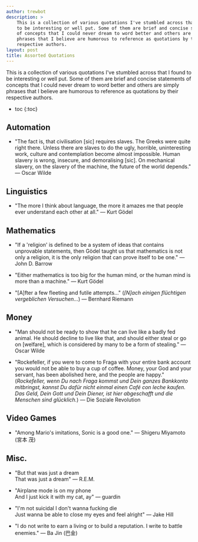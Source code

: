 ```yaml
---
author: trewbot
description: >
    This is a collection of various quotations I've stumbled across that I found
    to be interesting or well put. Some of them are brief and concise statements
    of concepts that I could never dream to word better and others are simply
    phrases that I believe are humorous to reference as quotations by their
    respective authors.
layout: post
title: Assorted Quotations
---
```


This is a collection of various quotations I've stumbled across that I found to
be interesting or well put. Some of them are brief and concise statements of
concepts that I could never dream to word better and others are simply phrases
that I believe are humorous to reference as quotations by their respective
authors.

- toc
{:toc}

## Automation

 -  "The fact is, that civilisation [sic] requires slaves. The Greeks were quite
    right there. Unless there are slaves to do the ugly, horrible, uninteresting
    work, culture and contemplation become almost impossible. Human slavery is
    wrong, insecure, and demoralising [sic]. On mechanical slavery, on the
    slavery of the machine, the future of the world depends." &mdash; Oscar
    Wilde

## Linguistics

 -  "The more I think about language, the more it amazes me that people ever
    understand each other at all." &mdash; Kurt Gödel

## Mathematics

 -  "If a 'religion' is defined to be a system of ideas that contains unprovable
    statements, then Gödel taught us that mathematics is not only a religion, it
    is the only religion that can prove itself to be one." &mdash; John D.
    Barrow

 -  "Either mathematics is too big for the human mind, or the human mind is more
    than a machine." &mdash; Kurt Gödel

 -  "[A]fter a few fleeting and futile attempts..." (*[N]ach einigen flüchtigen
    vergeblichen Versuchen...*) &mdash; Bernhard Riemann

## Money

 -  "Man should not be ready to show that he can live like a badly fed animal. He
    should decline to live like that, and should either steal or go on [welfare],
    which is considered by many to be a form of stealing." &mdash; Oscar Wilde

 -  "Rockefeller, if you were to come to Fraga with your entire bank account you
    would not be able to buy a cup of coffee. Money, your God and your servant,
    has been abolished here, and the people are happy." (*Rockefeller, wenn Du
    nach Fraga kommst und Dein ganzes Bankkonto mitbringst, kannst Du dafür
    nicht einmal einen Café con leche kaufen. Das Geld, Dein Gott und Dein
    Diener, ist hier abgeschafft und die Menschen sind glücklich.*) &mdash; Die
    Soziale Revolution

## Video Games

 -  "Among Mario's imitations, Sonic is a good one." &mdash; Shigeru Miyamoto
    (宮本 茂)

## Misc.

 -  "But that was just a dream<br>
    That was just a dream" &mdash; R.E.M.

 -  "Airplane mode is on my phone<br>
    And I just kick it with my cat, ay" &mdash; guardin

 -  "I'm not suicidal I don't wanna fucking die<br>
    Just wanna be able to close my eyes and feel alright" &mdash; Jake Hill

 -  "I do not write to earn a living or to build a reputation. I write to battle
    enemies." &mdash; Ba Jin (巴金)
